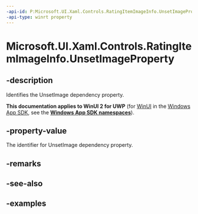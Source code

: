 ```yaml
---
-api-id: P:Microsoft.UI.Xaml.Controls.RatingItemImageInfo.UnsetImageProperty
-api-type: winrt property
---
```

<!-- Property syntax.
public DependencyProperty UnsetImageProperty { get; }
-->

# Microsoft.UI.Xaml.Controls.RatingItemImageInfo.UnsetImageProperty


## -description

Identifies the UnsetImage dependency property.


**This documentation applies to WinUI 2 for UWP** (for [WinUI](/windows/apps/winui/winui3/) in the [Windows App SDK](/windows/apps/windows-app-sdk/), see the **[Windows App SDK namespaces](/windows/windows-app-sdk/api/winrt/)**).

## -property-value

The identifier for UnsetImage dependency property.


## -remarks


## -see-also


## -examples


